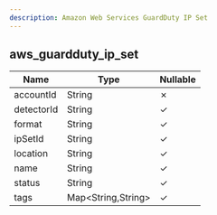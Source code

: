 ```yaml
---
description: Amazon Web Services GuardDuty IP Set
---
```

aws_guardduty_ip_set
--------------------

| **Name**   | **Type**           | **Nullable** |
| ---------- | ------------------ | ------------ |
| accountId  | String             | &cross;      |
| detectorId | String             | &check;      |
| format     | String             | &check;      |
| ipSetId    | String             | &check;      |
| location   | String             | &check;      |
| name       | String             | &check;      |
| status     | String             | &check;      |
| tags       | Map<String,String> | &check;      |
